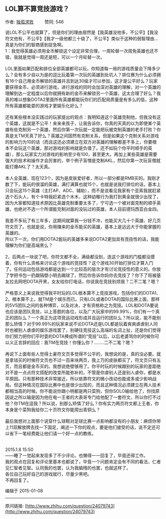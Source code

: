 ## LOL算不算竞技游戏？

作者: [独孤求败](http://www.zhihu.com/people/du-gu-qiu-bai-21-4)&nbsp;&nbsp;&nbsp;&nbsp;&nbsp;&nbsp;&nbsp;&nbsp; 赞同: 546


说LOL不公平也就算了，但是你们的理由居然是【我英雄没他多，不公平】【我没符文他有，不公平】【我才一级他都三十级了，不公平】类似于这种的弱智理由...<br>真是为你们的智商感到捉急啊。<br>1：我觉得英雄必须用金币解锁这个设定非常合理，一周轮替一次周免英雄也还不错，我就是觉得一周还是短，可以一个月轮替一次。<br><br>LOL里面如果匹配和排位全部英雄都可以玩，你知道每一局的游戏质量会下降多少么？会有多少自以为是的逗比玩着第一次玩的英雄到处坑人？排位赛为什么必须拥有16个自己用金币解锁的英雄并且到达30级才可以参加，这才是公平好么？玩家要获得金币，必须进行游戏，进行游戏的同时会加深对英雄的理解，对一个英雄的理解到达一定程度以后你就拥有新的金币来解锁另一个英雄，这太合理了好么？我真的难以想象DOTA2里面所有英雄都能玩你们的匹配局质量是有多么的低，这种所有英雄都能耍的游戏才更娱乐化好么？<br><br>还有某些根本没实践过的玩家提出的观点：我明知道这个英雄克制他，但我没有这个英雄，这就是不公平！来来来孩子，让我告诉你，你真的天真的以为即使某个英雄有些克制另一个英雄，然后你第一次玩就一定能把玩被克制英雄的老手打败？你真是太TM天真了好么？英雄之间固然有克制关系，但是如果这个克制关系对游戏的影响力为10的话（而且这还必须建立在双方对英雄的理解都差不多上，你要根本不会玩这个英雄，那对游戏的影响就是负值了。还不如玩个你平时顺手的英雄），那么玩家实力对游戏的影响至少有100，甚至更大。再加上某些英雄是需要强大的技术和操作才会厉害的，举个例子盲憎是克制AKL，然后你第一次玩盲僧就能打爆AKL了？太天真。<br><br>本人全英雄，现在123个，因为是皮肤爱好者，所以一部分都是RMB买的。我刚才数了下，能玩的很溜的英雄，满打满算也就15个，也就是说我打排位的话，基本上只会玩这15个英雄（主打AP、ADC、辅助），而不是说看见我家有个亚索我就赶紧选个石头人，有个卡特我赶紧选个木木，这种幼稚行为我打到黄金就很少出现了，因为大家都知道技术原因比英雄克制重要太多了，宁可选一个被对面克制的顺手英雄，也绝对不选一个所谓能克制对面的没玩过的英雄，本人目前德玛西亚白金四。<br><br>我差不多玩了有三年多，这期间就算我一分钱不冲，也能买大几十个英雄、好几页符文页了。也就是说，你用赚来的金币能买的英雄，基本上是远远大于你能掌握的英雄的。<br>所以下一次，你们用DOTA2能玩的英雄多来说DOTA2更加具有竞技性的话，我能理解为你们是高端黑么？<br><br>2，后两点一块说了吧，你符文都不全，满级都没到，连这个游戏的门槛都没摸着，你有什么资格来讨论这个游戏的竞技性？这个游戏30开始打排位才算入门了。任何运动包括游戏都是达到一个比较高的层次才有讨论竞技性的意义的。你放了学把书包一扔跟隔壁小明去踢球了，然后你告诉你妈你去竞技了？你下了班被基友拉去网吧DOTA开黑，女友给你打电话，你说我在竞技别烦我？二不二笔？嗯？<br><br>严格意义上来说我觉得我平时玩的LOL根本算不上竞技游戏，包括你们的DOTA1、2，根本算不上，就TM是个娱乐而已。只有LOL或者DOTA的国际比赛上面，那样的5V5团队之间的各种博弈，以及对决，才有资格称之为竞技。LOL和DOTA要说也应该是团队竞技，以上答题的各位，以及广大玩家中的99.99%，你们有一个真正的团队么？一个真正为这项竞运动戏形成并且运行的团队么？所以说，能不能别那么矫情？对于99.99%的玩家来说不论DOTA还是LOL都是玩着爽爽虐虐别人同时也被别人虐虐的娱乐游戏罢了，别硬往竞技这么高端的名词上扯，还是你们觉得你们努力把你们平时耍的DOTA捧成所谓的“竞技”以后，以后老婆骂你的时候你可以义正言辞的回应：我TM在竞技！你懂么你？........二不二笔？嗯？<br><br>再说下上面有些人觉得土豪符文页多觉得不公平的，我想说的是，真的没必要。就是拿钱买的时候符文页也不过一百来块两页，我上万的皮肤都买了，符文页只有五页，而且都是金币买的。我想说绝壁够用了。你平时玩的时候跟别的玩家的差距绝对不是一点点符文搭配的改变所能弥补的，不管是你虐别人还是别人虐你，都是水平原因。只有那种技术非常接近，所以依靠符文的微小改动也能或多或少影响战局。但这种情况在国际比赛中也是很少出现的，而且这种情况必须建立在两人技术都相当高的时候。你不能说你跟小明都是两只菜狗，但你SOLO输给他了，你找原因说之所以输是因为他在电一王者的大表哥专门给他配了一套符文，所以你打不过他？你TM在逗我？所以说，别那么矫情了好么？你有实力两页符文都上王者，你本身是个菜狗我给你二十页符文你能爬出青铜么？<br><br>最后我想对上面那个说穿什么球鞋对足球比赛一点影响都没有的小朋友：麻烦你带上11双解放牌去找一下国足，阐述一下你的观点，要是他们接受的话，说不定还可以省下一笔经费能让他们请一个好一点的教练。<br><br><br>2015.1.8  15:50<br>——睡了一觉起来发现多了不少评论。也懒得一一回复了，毕竟还得工作。<br>我的观点在回复和评论里基本也都说了，毕竟一个问题肯定会有不同的看法，仁者见仁智者见智。认同我的也罢，认为我脑残的也罢，也就这样了。<br>各位自己玩好自己的游戏就行，尽量少黑吧。<br>不再回复了。



编辑于 2015-01-08



---
原问链接: [http://www.zhihu.com/question/24079743](http://www.zhihu.com/question/24079743)